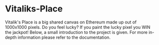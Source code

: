 # Vitaliks-Place
Vitalik's Place is a big shared canvas on Ethereum made up out of 1000x1000 pixels. Do you feel lucky? If you paint the lucky pixel you WIN the jackpot! 
Below, a small introduction to the project is given. For more in-depth information please refer to the documentation.
